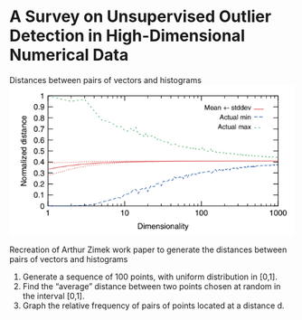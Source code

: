 # A Survey on Unsupervised Outlier Detection in High-Dimensional Numerical Data
Distances between pairs of vectors and histograms
![Image](https://raw.githubusercontent.com/agsmilinas/Distances-between-pairs-of-vectors-and-histograms/main/graph.png)
 
 Recreation of Arthur Zimek work paper to generate the distances between pairs of vectors and histograms

1. Generate a sequence of 100 points, with uniform distribution in [0,1].  
2. Find the “average” distance between two points chosen at random in the interval [0,1].  
3. Graph the relative frequency of pairs of points located at a distance d.
